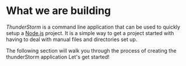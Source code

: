 # What we are building

<!-- ![thunderstorm](./assets/thunderstorm.png) -->

*ThunderStorm* is a command line application that can be used to quickly setup a [Node.js](https://nodejs.org/) project. It is a simple way to get a project started with having to deal with manual files and directories set up.

The following section will walk you through the process of creating the thunderStorm application
Let's get started!

